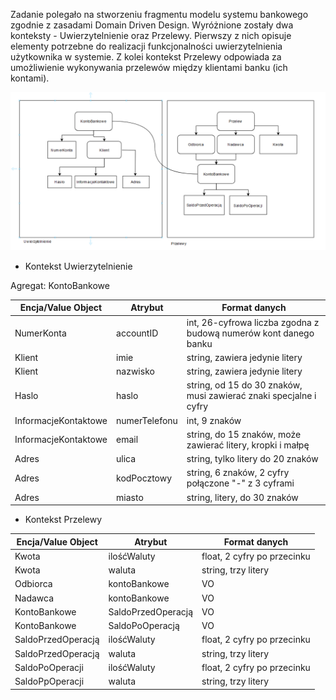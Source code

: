 Zadanie polegało na stworzeniu fragmentu modelu systemu bankowego zgodnie z zasadami 
Domain Driven Design. Wyróżnione zostały dwa konteksty - Uwierzytelnienie oraz Przelewy.
Pierwszy z nich opisuje elementy potrzebne do realizacji funkcjonalności uwierzytelnienia
użytkownika w systemie. Z kolei kontekst Przelewy odpowiada za umożliwienie wykonywania
przelewów między klientami banku (ich kontami).

![img_2.png](DDD_diagram.png)
+ Kontekst Uwierzytelnienie

Agregat: KontoBankowe


| Encja/Value Object   | Atrybut       | Format danych                                                     |
|----------------------|---------------|-------------------------------------------------------------------|
| NumerKonta           | accountID     | int, 26-cyfrowa liczba zgodna z budową numerów kont danego banku  |
| Klient               | imie          | string, zawiera jedynie litery                                    |
| Klient               | nazwisko      | string, zawiera jedynie litery                                    |
| Haslo                | haslo         | string, od 15 do 30 znaków, musi zawierać znaki specjalne i cyfry |
| InformacjeKontaktowe | numerTelefonu | int, 9 znaków                                                     |
| InformacjeKontaktowe | email         | string, do 15 znaków, może zawierać litery, kropki i małpę        |
| Adres                | ulica         | string, tylko litery do 20 znaków                                 |
| Adres                | kodPocztowy   | string, 6 znaków, 2 cyfry połączone "-" z 3 cyframi               |
| Adres                | miasto        | string, litery, do 30 znaków                                      |


+ Kontekst Przelewy

| Encja/Value Object | Atrybut            | Format danych               |
|--------------------|--------------------|-----------------------------|
| Kwota              | ilośćWaluty        | float, 2 cyfry po przecinku |
| Kwota              | waluta             | string, trzy litery         |
| Odbiorca           | kontoBankowe       | VO                          |
| Nadawca            | kontoBankowe       | VO                          |
| KontoBankowe       | SaldoPrzedOperacją | VO                          |
| KontoBankowe       | SaldoPoOperacją    | VO                          |
| SaldoPrzedOperacją | ilośćWaluty        | float, 2 cyfry po przecinku |
| SaldoPrzedOperacją | waluta             | string, trzy litery         |
| SaldoPoOperacji    | ilośćWaluty        | float, 2 cyfry po przecinku |
| SaldoPpOperacji    | waluta             | string, trzy litery         |